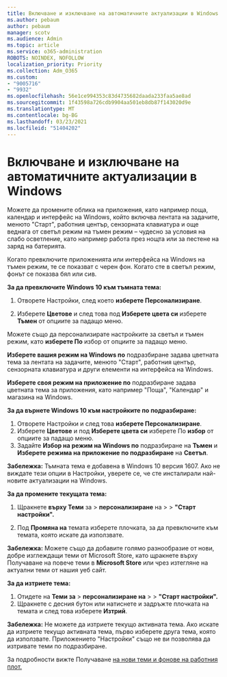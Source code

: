 ```yaml
---
title: Включване и изключване на автоматичните актуализации в Windows
ms.author: pebaum
author: pebaum
manager: scotv
ms.audience: Admin
ms.topic: article
ms.service: o365-administration
ROBOTS: NOINDEX, NOFOLLOW
localization_priority: Priority
ms.collection: Adm_O365
ms.custom:
- "9005716"
- "9932"
ms.openlocfilehash: 56e1ce994353c83d4735682daada233faa5ae8ad
ms.sourcegitcommit: 1f43598a726cdb9904aa501eb8db87f143020d9e
ms.translationtype: MT
ms.contentlocale: bg-BG
ms.lasthandoff: 03/23/2021
ms.locfileid: "51404202"
---
```

# <a name="turn-on-and-off-automatic-updates-in-windows"></a>Включване и изключване на автоматичните актуализации в Windows

Можете да промените облика на приложения, като например поща, календар и интерфейс на Windows, който включва лентата на задачите, менюто "Старт", работния център, сензорната клавиатура и още веднага от светъл режим на тъмен режим – чудесно за условия на слабо осветление, като например работа през нощта или за пестене на заряд на батерията.  

Когато превключите приложенията или интерфейса на Windows на тъмен режим, те се показват с черен фон. Когато сте в светъл режим, фонът се показва бял или сив.
 
**За да превключите Windows 10 към тъмната тема:**

1. Отворете Настройки, след което **изберете Персонализиране**.
  
1. Изберете **Цветове** и след това под **Изберете цвета си** изберете **Тъмен** от опциите за падащо меню.

Можете също да персонализирате настройките за светъл и тъмен режим, като **изберете По** избор от опциите за падащо меню.

**Изберете вашия режим на Windows по** подразбиране задава цветната тема за лентата на задачите, менюто "Старт", работния център, сензорната клавиатура и други елементи на интерфейса на Windows.  

**Изберете своя режим на приложение по** подразбиране задава цветната тема за приложения, като например "Поща", "Календар" и магазина на Windows.
 
**За да върнете Windows 10 към настройките по подразбиране:**

1. Отворете Настройки и след това **изберете Персонализиране**.  
1. Изберете **Цветове** и под **Изберете цвета си** изберете По **избор** от опциите за падащо меню.  
1. Задайте **Избор на режим на Windows по** подразбиране на **Тъмен** и **Изберете режима на приложение по подразбиране** на **Светъл**.

**Забележка:** Тъмната тема е добавена в Windows 10 версия 1607. Ако не виждате тези опции в Настройки, уверете се, че сте инсталирали най-новите актуализации на Windows.

**За да промените текущата тема:**

1. Щракнете **върху Теми** за  >  **персонализиране** на  >    >  **"Старт настройки".**  

1. Под **Промяна на** темата изберете плочката, за да превключите към темата, която искате да използвате. 

**Забележка:** Можете също да добавите голямо разнообразие от нови, добре изглеждащи теми от Microsoft Store, като щракнете върху Получаване на повече теми в **Microsoft Store** или чрез изтегляне на актуални теми от нашия уеб сайт.

**За да изтриете тема:**

1. Отидете на **Теми за**  >  **персонализиране на**  >    >  **"Старт настройки".** 
1. Щракнете с десния бутон или натиснете и задръжте плочката на темата и след това изберете **Изтрий**. 

**Забележка:** Не можете да изтриете текущо активната тема. Ако искате да изтриете текущо активната тема, първо изберете друга тема, която да използвате. Приложението "Настройки" също не ви позволява да изтривате теми по подразбиране.

За подробности вижте Получаване [на нови теми и фонове на работния плот.](https://support.microsoft.com/windows/get-new-themes-and-desktop-backgrounds-09e3e0a6-02e3-5ecd-22a1-5d048e3cb0d3)

